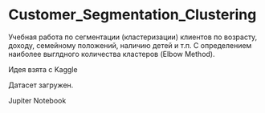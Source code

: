 # Customer_Segmentation_Clustering

Учебная работа по сегментации (кластеризации) клиентов по возрасту, доходу, семейному положений, наличию детей и т.п. С определением наиболее выглдного количества кластеров (Elbow Method).

Идея взята с Kaggle

Датасет загружен.

Jupiter Notebook
